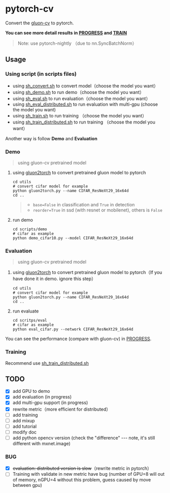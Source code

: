 # pytorch-cv

Convert the [gluon-cv](https://github.com/dmlc/gluon-cv/) to pytorch. 

**You can see more detail results in [PROGRESS](./NOTE/PROGRESS.md) and [TRAIN](./NOTE/TRAIN.md)** 

> Note: use pytorch-nightly （due to nn.SyncBatchNorm）

## Usage

### Using script (in scripts files)

- using [sh_convert.sh](./scripts/sh_convert.sh) to convert model（choose the model you want）
- using [sh_demo.sh](./scripts/sh_convert.sh) to run demo（choose the model you want）
- using [sh_eval.sh](./scripts/sh_eval.sh) to run evaluation（choose the model you want）
- using [sh_eval_distributed.sh](./scripts/sh_eval_distributed.sh) to run evaluation with multi-gpu (choose the model you want)
- using [sh_train.sh](./scripts/sh_train.sh) to run training （choose the model you want）
- using [sh_train_distributed.sh](./scripts/sh_train_distributed.sh) to run training （choose the model you want）

Another way is follow **Demo** and **Evaluation**

### Demo

> using gluon-cv pretrained model

1. using [gluon2torch](./utils/gluon2torch.py) to convert pretrained gluon model to pytorch

   ```shell
   cd utils
   # convert cifar model for example 
   python gluon2torch.py --name CIFAR_ResNeXt29_16x64d
   cd ..
   ```

   > - `base=False` in classification and `True` in detection
   > - `reorder=True` in ssd (with resnet or mobilenet), others is `False`

2. run demo 

   ```shell
   cd scripts/demo
   # cifar as example
   python demo_cifar10.py --model CIFAR_ResNeXt29_16x64d
   ```

### Evaluation

> using gluon-cv pretrained model

1. using [gluon2torch](./utils/gluon2torch.py) to convert pretrained gluon model to pytorch（If you have done it in demo. ignore this step）

   ```shell
   cd utils
   # convert cifar model for example 
   python gluon2torch.py --name CIFAR_ResNeXt29_16x64d
   cd ..
   ```

2. run evaluate

   ```shell
   cd scritps/eval
   # cifar as example
   python eval_cifar.py --network CIFAR_ResNeXt29_16x64d
   ```

You can see the performance (compare with gluon-cv) in [PROGRESS](./NOTE/PROGRESS.md).

### Training

Recommend use [sh_train_distributed.sh](./scripts/sh_train_distributed.sh)

## TODO

- [x] add GPU to demo
- [x] add evaluation (in progress)
- [x] add multi-gpu support (in progress)
- [x] rewrite metric（more efficient for distributed）
- [ ] add training
- [ ] add mixup
- [ ] add tutorial
- [ ] modify doc
- [ ] add python opencv version (check the "difference" --- note, it's still different with mxnet.image)

### BUG

- [x] ~~evaluation:  distributed version is slow~~（rewrite metric in pytorch）
- [ ] Training with validate in new metric have bug (number of GPU=8 will out of memory, nGPU=4 without this problem, guess caused by move between gpu) 